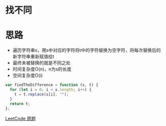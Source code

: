 # 找不同

# 思路

* 遍历字符串s，用s中对应的字符将t中的字符替换为空字符，将每次替换后的新字符串重新赋值给t
* 最终未被替换的就是不同之处
* 时间复杂度O(n)，n为s的长度
* 空间复杂度O(i)

```js
var findTheDifference = function (s, t) {
  for (let i = 0; i < s.length; i++) {
    t = t.replace(s[i], "");
  }
  return t;
};
```

[LeetCode 原题](https://leetcode-cn.com/problems/find-the-difference)
